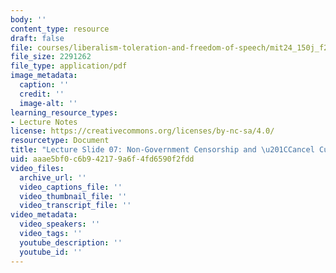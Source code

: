 ```yaml
---
body: ''
content_type: resource
draft: false
file: courses/liberalism-toleration-and-freedom-of-speech/mit24_150j_f23_lec07.pdf
file_size: 2291262
file_type: application/pdf
image_metadata:
  caption: ''
  credit: ''
  image-alt: ''
learning_resource_types:
- Lecture Notes
license: https://creativecommons.org/licenses/by-nc-sa/4.0/
resourcetype: Document
title: "Lecture Slide 07: Non-Government Censorship and \u201CCancel Culture\u201D"
uid: aaae5bf0-c6b9-4217-9a6f-4fd6590f2fdd
video_files:
  archive_url: ''
  video_captions_file: ''
  video_thumbnail_file: ''
  video_transcript_file: ''
video_metadata:
  video_speakers: ''
  video_tags: ''
  youtube_description: ''
  youtube_id: ''
---
```

